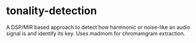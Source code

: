 # tonality-detection

A DSP/MIR based approach to detect how harmnonic or noise-like an audio signal is and identify its key. Uses madmom for chromamgram extraction.
